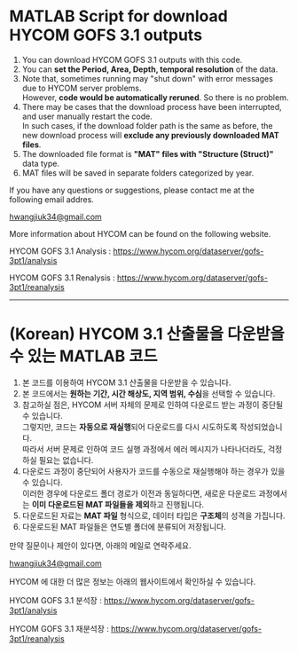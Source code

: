 # MATLAB Script for download HYCOM GOFS 3.1 outputs

1. You can download HYCOM GOFS 3.1 outputs with this code.
2. You can **set the Period, Area, Depth, temporal resolution** of the data. 
3. Note that, sometimes running may "shut down" with error messages due to HYCOM server problems.   
However, **code would be automatically reruned**. So there is no problem. 
4. There may be cases that the download process have been interrupted, and user manually restart the code.   
In such cases, if the download folder path is the same as before, the new download process will **exclude any previously downloaded MAT files**.
5. The downloaded file format is **"MAT" files with "Structure (Struct)"** data type. 
6. MAT files will be saved in separate folders categorized by year.

If you have any questions or suggestions, please contact me at the following email addres.

hwangjiuk34@gmail.com

More information about HYCOM can be found on the following website.

HYCOM GOFS 3.1 Analysis :   https://www.hycom.org/dataserver/gofs-3pt1/analysis

HYCOM GOFS 3.1 Renalysis :  https://www.hycom.org/dataserver/gofs-3pt1/reanalysis

---

# (Korean) HYCOM 3.1 산출물을 다운받을 수 있는 MATLAB 코드

1. 본 코드를 이용하여 HYCOM 3.1 산출물을 다운받을 수 있습니다.
2. 본 코드에서는 **원하는 기간, 시간 해상도, 지역 범위, 수심**을 선택할 수 있습니다. 
3. 참고하실 점은, HYCOM 서버 자체의 문제로 인하여 다운로드 받는 과정이 중단될 수 있습니다.   
그렇지만, 코드는 **자동으로 재실행**되어 다운로드를 다시 시도하도록 작성되었습니다.   
따라서 서버 문제로 인하여 코드 실행 과정에서 에러 메시지가 나타나더라도, 걱정하실 필요는 없습니다.
4. 다운로드 과정이 중단되어 사용자가 코드를 수동으로 재실행해야 하는 경우가 있을 수 있습니다.   
이러한 경우에 다운로드 폴더 경로가 이전과 동일하다면, 새로운 다운로드 과정에서는 **이미 다운로드된 MAT 파일들을 제외**하고 진행됩니다.
5. 다운로드된 자료는 **MAT 파일** 형식으로, 데이터 타입은 **구조체**의 성격을 가집니다.
6. 다운로드된 MAT 파일들은 연도별 폴더에 분류되어 저장됩니다. 

만약 질문이나 제안이 있다면, 아래의 메일로 연락주세요. 

hwangjiuk34@gmail.com

HYCOM 에 대한 더 많은 정보는 아래의 웹사이트에서 확인하실 수 있습니다. 

HYCOM GOFS 3.1 분석장 :    https://www.hycom.org/dataserver/gofs-3pt1/analysis

HYCOM GOFS 3.1 재분석장 :  https://www.hycom.org/dataserver/gofs-3pt1/reanalysis
